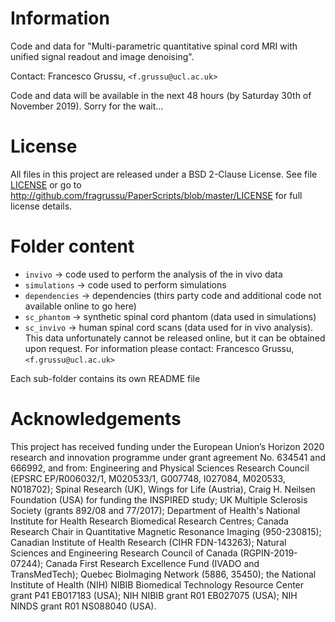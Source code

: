 # Information
Code and data for 
"Multi-parametric quantitative spinal cord MRI with unified signal readout and image denoising".

Contact: Francesco Grussu, `<f.grussu@ucl.ac.uk>`

Code and data will be available in the next 48 hours (by Saturday 30th of November 2019). Sorry for the wait...


# License
All files in this project are released under a BSD 2-Clause License.
See file [LICENSE](http://github.com/fragrussu/PaperScripts/blob/master/LICENSE) or go to http://github.com/fragrussu/PaperScripts/blob/master/LICENSE for full license details.



# Folder content

* `invivo`         ->    code used to perform the analysis of the in vivo data
* `simulations`    ->    code used to perform simulations
* `dependencies`   ->    dependencies (thirs party code and additional code not available online to go here)
* `sc_phantom`     ->    synthetic spinal cord phantom (data used in simulations)
* `sc_invivo`      ->    human spinal cord scans (data used for in vivo analysis). 
                         This data unfortunately cannot be released online, but it can be obtained
                         upon request. 
                         For information please contact: Francesco Grussu, `<f.grussu@ucl.ac.uk>`

Each sub-folder contains its own README file



# Acknowledgements
This project has received funding under the European Union’s Horizon 2020 research and innovation programme under grant agreement No. 634541 and 666992, and from: Engineering and Physical Sciences Research Council (EPSRC EP/R006032/1, M020533/1, G007748, I027084, M020533, N018702); Spinal Research (UK), Wings for Life (Austria), Craig H. Neilsen Foundation (USA) for funding the INSPIRED study; UK Multiple Sclerosis Society (grants 892/08 and 77/2017);  Department of Health's National Institute for Health Research Biomedical Research Centres; Canada Research Chair in Quantitative Magnetic Resonance Imaging (950-230815); Canadian Institute of Health Research (CIHR FDN-143263); Natural Sciences and Engineering Research Council of Canada (RGPIN-2019-07244); Canada First Research Excellence Fund (IVADO and TransMedTech); Quebec BioImaging Network (5886, 35450); the National Institute of Health (NIH) NIBIB Biomedical Technology Resource Center grant P41 EB017183 (USA); NIH NIBIB grant R01 EB027075 (USA); NIH NINDS grant R01 NS088040 (USA).



